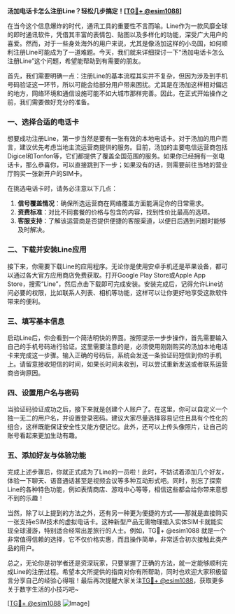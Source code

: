 **汤加电话卡怎么注册Line？轻松几步搞定！[[TG💪+ @esim1088](https://t.me/s/esim1088)]**

在当今这个信息爆炸的时代，通讯工具的重要性不言而喻。Line作为一款风靡全球的即时通讯软件，凭借其丰富的表情包、贴图以及多样化的功能，深受广大用户的喜爱。然而，对于一些身处海外的用户来说，尤其是像汤加这样的小岛国，如何顺利注册Line可能成为了一道难题。今天，我们就来详细探讨一下“汤加电话卡怎么注册Line”这个问题，希望能帮助到有需要的朋友。

首先，我们需要明确一点：注册Line的基本流程其实并不复杂，但因为涉及到手机号码验证这一环节，所以可能会给部分用户带来困扰。尤其是在汤加这样相对偏远的地方，网络环境和通信设施可能不如大城市那样完善。因此，在正式开始操作之前，我们需要做好充分的准备。

### 一、选择合适的电话卡

想要成功注册Line，第一步当然是要有一张有效的本地电话卡。对于汤加的用户而言，建议优先考虑当地主流运营商提供的服务。目前，汤加的主要电信运营商包括Digicel和Tonfon等，它们都提供了覆盖全国范围的服务。如果你已经拥有一张电话卡，那么恭喜你，可以直接跳到下一步；如果没有的话，则需要前往当地的营业厅购买一张新开户的SIM卡。

在挑选电话卡时，请务必注意以下几点：
1. **信号覆盖情况**：确保所选运营商在网络覆盖方面能满足你的日常需求。
2. **资费标准**：对比不同套餐的价格与包含的内容，找到性价比最高的选项。
3. **客服支持**：了解该运营商是否提供便捷的客服渠道，以便日后遇到问题时能够及时解决。

### 二、下载并安装Line应用

接下来，你需要下载Line的应用程序。无论你是使用安卓手机还是苹果设备，都可以通过各大官方应用商店免费获取。打开Google Play Store或Apple App Store，搜索“Line”，然后点击下载即可完成安装。安装完成后，记得允许Line访问必要的权限，比如联系人列表、相机等功能，这样可以让你更好地享受这款软件带来的便利。

### 三、填写基本信息

启动Line后，你会看到一个简洁明快的界面。按照提示一步步操作，首先需要输入自己的手机号码进行验证。这里需要注意的是，必须使用刚刚购买的汤加本地电话卡来完成这一步骤。输入正确的号码后，系统会发送一条验证码短信到你的手机上。请留意接收短信的时间，如果长时间未收到，可以尝试重新发送或者联系运营商咨询原因。

### 四、设置用户名与密码

当验证码验证成功之后，接下来就是创建个人账户了。在这里，你可以自定义一个独一无二的用户名，并设置登录密码。建议大家尽量选择容易记住且具有个性化的组合，这样既能保证安全性又能方便记忆。此外，还可以上传头像照片，让自己的账号看起来更加生动有趣。

### 五、添加好友与体验功能

完成上述步骤后，你就正式成为了Line的一员啦！此时，不妨试着添加几个好友，体验一下聊天、语音通话甚至是视频会议等多种互动形式吧。同时，别忘了探索Line的各种特色功能，例如表情商店、游戏中心等等，相信这些都会给你带来意想不到的乐趣！

当然，除了以上提到的方法之外，还有另一种更为便捷的方式——那就是直接购买一张支持eSIM技术的虚拟电话卡。这种新型产品无需物理插入实体SIM卡就能实现全球漫游，特别适合经常出差旅行的人士。例如，TG💪+ @esim1088 就是一个非常值得信赖的选择，它不仅价格实惠，而且操作简单，非常适合初次接触此类产品的用户。

总之，无论你是初学者还是资深玩家，只要掌握了正确的方法，就一定能够顺利完成Line的注册过程。希望本文所提供的指南对你有所帮助，同时也欢迎大家积极留言分享自己的经验心得哦！最后再次提醒大家关注[TG💪+ @esim1088](https://t.me/s/esim1088)，获取更多关于数字生活的小技巧吧~ 

[[TG💪+ @esim1088](https://t.me/s/esim1088) ![Image](https://i.postimg.cc/4NQfJmqS/Snipaste-2025-05-13-00-14-12.png)]
